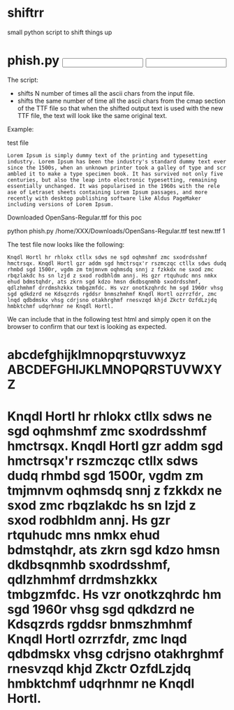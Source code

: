 # shiftrr
small python script to shift things up

# phish.py <input TTF file> <input text file> <output filename> <n of shifts>
The script:
  * shifts N number of times all the ascii chars from the input file. 
  * shifts the same number of time all the ascii chars from the cmap section of the TTF file so that when the shifted output text is used with the new TTF file, the text will look like the same original text. 
 
 Example:
 
 test file
 ```
 Lorem Ipsum is simply dummy text of the printing and typesetting industry. Lorem Ipsum has been the industry's standard dummy text ever since the 1500s, when an unknown printer took a galley of type and scr
ambled it to make a type specimen book. It has survived not only five centuries, but also the leap into electronic typesetting, remaining essentially unchanged. It was popularised in the 1960s with the rele
ase of Letraset sheets containing Lorem Ipsum passages, and more recently with desktop publishing software like Aldus PageMaker including versions of Lorem Ipsum.
 ```
 Downloaded OpenSans-Regular.ttf for this poc
 
 python phish.py /home/XXX/Downloads/OpenSans-Regular.ttf test new.ttf 1
 
 The test file now looks like the following:
 ```
Knqdl Hortl hr rhlokx ctllx sdws ne sgd oqhmshmf zmc sxodrdsshmf hmctrsqx. Knqdl Hortl gzr addm sgd hmctrsqx'r rszmczqc ctllx sdws dudq rhmbd sgd 1500r, vgdm zm tmjmnvm oqhmsdq snnj z fzkkdx ne sxod zmc rbqzlakdc hs sn lzjd z sxod rodbhldm annj. Hs gzr rtquhudc mns nmkx ehud bdmstqhdr, ats zkrn sgd kdzo hmsn dkdbsqnmhb sxodrdsshmf, qdlzhmhmf drrdmshzkkx tmbgzmfdc. Hs vzr onotkzqhrdc hm sgd 1960r vhsg sgd qdkdzrd ne Kdsqzrds rgddsr bnmszhmhmf Knqdl Hortl ozrrzfdr, zmc lnqd qdbdmskx vhsg cdrjsno otakhrghmf rnesvzqd khjd Zkctr OzfdLzjdq hmbktchmf udqrhnmr ne Knqdl Hortl.
```
We can include that in the following test html and simply open it on the browser to confirm that our text is looking as expected. 

<!DOCTYPE html>
<html>
<head>
<style> 
@font-face {
   font-family: myFirstFont;
   src: url('new.ttf');
}

* {
   font-family: myFirstFont;
}

</style>
</head>
<body>

<h1>abcdefghijklmnopqrstuvwxyz ABCDEFGHIJKLMNOPQRSTUVWXYZ</h1>
<h1>Knqdl Hortl hr rhlokx ctllx sdws ne sgd oqhmshmf zmc sxodrdsshmf hmctrsqx. Knqdl Hortl gzr addm sgd hmctrsqx'r rszmczqc ctllx sdws dudq rhmbd sgd 1500r, vgdm zm tmjmnvm oqhmsdq snnj z fzkkdx ne sxod zmc rbqzlakdc hs sn lzjd z sxod rodbhldm annj. Hs gzr rtquhudc mns nmkx ehud bdmstqhdr, ats zkrn sgd kdzo hmsn dkdbsqnmhb sxodrdsshmf, qdlzhmhmf drrdmshzkkx tmbgzmfdc. Hs vzr onotkzqhrdc hm sgd 1960r vhsg sgd qdkdzrd ne Kdsqzrds rgddsr bnmszhmhmf Knqdl Hortl ozrrzfdr, zmc lnqd qdbdmskx vhsg cdrjsno otakhrghmf rnesvzqd khjd Zkctr OzfdLzjdq hmbktchmf udqrhnmr ne Knqdl Hortl.</h1>
</body>
</html>

![<img src=x onerror=alert(1)>](output.png "Title")

